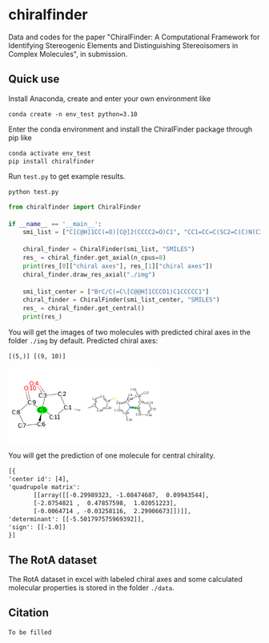 # chiralfinder

Data and codes for the paper "ChiralFinder: A Computational Framework for Identifying Stereogenic Elements and Distinguishing Stereoisomers in Complex Molecules", in submission.

## Quick use

Install Anaconda, create and enter your own environment like

    conda create -n env_test python=3.10
Enter the conda environment and install the ChiralFinder package through pip like

```
conda activate env_test
pip install chiralfinder
```

Run `test.py` to get example results.

```
python test.py
```

```python
from chiralfinder import ChiralFinder

if __name__ == '__main__':
    smi_list = ["C[C@H]1CC(=O)[C@]2(CCCC2=O)C1", "CC1=CC=C(SC2=C(C)N(C3=CC=CC=C3C(C)(C)C)C(C)=C2)C=C1"]

    chiral_finder = ChiralFinder(smi_list, "SMILES")
    res_ = chiral_finder.get_axial(n_cpus=8)
    print(res_[0]["chiral axes"], res_[1]["chiral axes"])
    chiral_finder.draw_res_axial("./img")

    smi_list_center = ["BrC/C(=C\[C@@H]1CCCO1)C1CCCCC1"]
    chiral_finder = ChiralFinder(smi_list_center, "SMILES")
    res_ = chiral_finder.get_central()
    print(res_)
```

You will get the images of two molecules with predicted chiral axes in the folder `./img` by default. Predicted chiral axes:

```
[(5,)] [(9, 10)]
```

<img src="https://github.com/Meteor-han/chiralfinder/blob/main/img_axial/0.png" alt="0" width="30%" height="auto" /><img src="https://github.com/Meteor-han/chiralfinder/blob/main/img_axial/1.png" alt="1"  width="30%" height="auto" />

You will get the prediction of one molecule for central chirality.

```
[{
'center id': [4], 
'quadrupole matrix': 
       [[array([[-0.29989323, -1.08474687,  0.09943544],
       [-2.0754821 ,  0.47857598,  1.02051223],
       [-0.0064714 , -0.03258116,  2.29906673]])]], 
'determinant': [[-5.501797575969392]], 
'sign': [[-1.0]]
}]
```




## The RotA dataset

The RotA dataset in excel with labeled chiral axes and some calculated molecular properties is stored in the folder `./data`.

## Citation

```
To be filled
```

